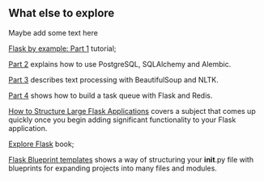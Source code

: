 ## What else to explore

Maybe add some text here

[Flask by example: Part 1](https://realpython.com/flask-by-example-part-1-project-setup/) tutorial; 

[Part 2](http://www.realpython.com/blog/flask-by-example-part-2-postgres-sqlalchemy-and-alembic/) explains how to use PostgreSQL, SQLAlchemy and Alembic. 

[Part 3](https://realpython.com/blog/python/flask-by-example-part-3-text-processing-with-requests-beautifulsoup-nltk/) describes text processing with BeautifulSoup and NLTK. 

[Part 4](https://realpython.com/blog/python/flask-by-example-implementing-a-redis-task-queue/) shows how to build a task queue with Flask and Redis.

[How to Structure Large Flask Applications](https://www.digitalocean.com/community/articles/how-to-structure-large-flask-applications) covers a subject that comes up quickly once you begin adding significant functionality to your Flask application.

[Explore Flask](https://exploreflask.com/en/latest/) book;

[Flask Blueprint templates](http://fewstreet.com/2015/01/16/flask-blueprint-templates.html) shows a way of structuring your __init__.py file with blueprints for expanding projects into many files and modules.